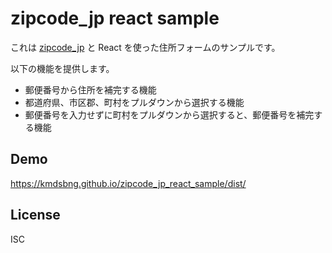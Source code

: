 # zipcode_jp react sample

これは [zipcode_jp](https://github.com/kmdsbng/zipcode_jp) と React を使った住所フォームのサンプルです。

以下の機能を提供します。
* 郵便番号から住所を補完する機能
* 都道府県、市区郡、町村をプルダウンから選択する機能
* 郵便番号を入力せずに町村をプルダウンから選択すると、郵便番号を補完する機能

## Demo

https://kmdsbng.github.io/zipcode_jp_react_sample/dist/

## License

ISC

